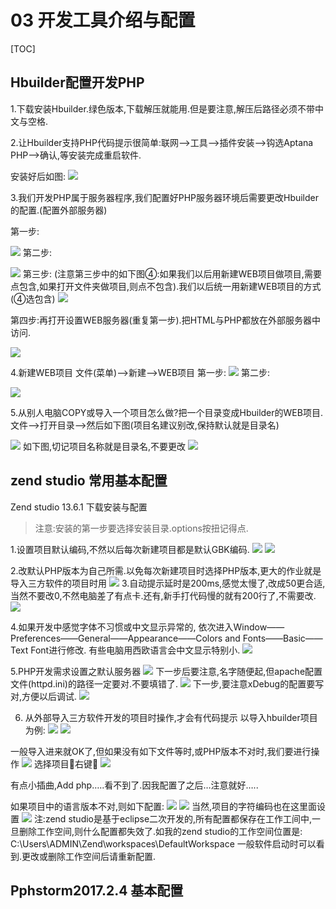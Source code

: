 # 03 开发工具介绍与配置
[TOC]

## Hbuilder配置开发PHP
1.下载安装Hbuilder.绿色版本,下载解压就能用.但是要注意,解压后路径必须不带中文与空格.

2.让Hbuilder支持PHP代码提示很简单:联网-->工具-->插件安装-->钩选Aptana PHP-->确认,等安装完成重启软件.

安装好后如图:
![](./_image/2017-10-25-08-50-38.jpg)

3.我们开发PHP属于服务器程序,我们配置好PHP服务器环境后需要更改Hbuilder的配置.(配置外部服务器)

第一步:

![](./_image/2017-10-25-08-53-26.jpg)
第二步:

![](./_image/2017-10-25-08-54-36.jpg)
第三步:
(注意第三步中的如下图④:如果我们以后用新建WEB项目做项目,需要点包含,如果打开文件夹做项目,则点不包含).我们以后统一用新建WEB项目的方式(④选包含)
![](./_image/2018-11-07-08-41-37.jpg)

第四步:再打开设置WEB服务器(重复第一步).把HTML与PHP都放在外部服务器中访问.

![](./_image/2017-10-25-09-00-44.jpg)

4.新建WEB项目
文件(菜单)-->新建-->WEB项目
第一步:
![](./_image/2017-10-25-09-31-09.jpg)
第二步:

![](./_image/2017-10-25-09-32-30.jpg)

5.从别人电脑COPY或导入一个项目怎么做?把一个目录变成Hbuilder的WEB项目.
文件-->打开目录-->然后如下图(项目名建议别改,保持默认就是目录名)

![](./_image/2018-11-07-08-52-02.jpg)
如下图,切记项目名称就是目录名,不要更改
![](./_image/2017-10-25-09-35-42.jpg)

## zend studio 常用基本配置
Zend studio 13.6.1 下载安装与配置
>注意:安装的第一步要选择安装目录.options按扭记得点.

1.设置项目默认编码,不然以后每次新建项目都是默认GBK编码.
![](./_image/2018-11-07-11-46-57.jpg)
![](./_image/2018-11-07-11-47-06.jpg)

2.改默认PHP版本为自己所需.以免每次新建项目时选择PHP版本,更大的作业就是导入三方软件的项目时用
![](./_image/2018-11-07-11-47-18.jpg)
3.自动提示延时是200ms,感觉太慢了,改成50更合适,当然不要改0,不然电脑差了有点卡.还有,新手打代码慢的就有200行了,不需要改.
![](./_image/2018-11-07-11-47-34.jpg)

4.如果开发中感觉字体不习惯或中文显示异常的,
依次进入Window——Preferences——General——Appearance——Colors and Fonts——Basic——Text Font进行修改.
有些电脑用西欧语言会中文显示特别小.
![](./_image/2018-11-07-11-47-55.jpg)
 
5.PHP开发需求设置之默认服务器
![](./_image/2018-11-07-11-48-09.jpg)
下一步后要注意,名字随便起,但apache配置文件(httpd.ini)的路径一定要对.不要填错了.
![](./_image/2018-11-07-11-48-22.jpg)
下一步,要注意xDebug的配置要写对,方便以后调试.
![](./_image/2018-11-07-11-48-36.jpg)
 
6. 从外部导入三方软件开发的项目时操作,才会有代码提示
以导入hbuilder项目为例:
![](./_image/2018-11-07-11-48-50.jpg)
![](./_image/2018-11-07-11-49-03.jpg)

一般导入进来就OK了,但如果没有如下文件等时,或PHP版本不对时,我们要进行操作
![](./_image/2018-11-07-11-49-13.jpg)
选择项目右键
![](./_image/2018-11-07-11-49-26.jpg)


有点小插曲,Add php…..看不到了.因我配置了之后…注意就好…..

如果项目中的语言版本不对,则如下配置:
![](./_image/2018-11-07-11-49-57.jpg)
![](./_image/2018-11-07-11-50-10.jpg)
当然,项目的字符编码也在这里面设置
![](./_image/2018-11-07-11-50-20.jpg)
注:zend studio是基于eclipse二次开发的,所有配置都保存在工作工间中,一旦删除工作空间,则什么配置都失效了.如我的zend studio的工作空间位置是: C:\Users\ADMIN\Zend\workspaces\DefaultWorkspace 一般软件启动时可以看到.更改或删除工作空间后请重新配置.

## Pphstorm2017.2.4 基本配置







